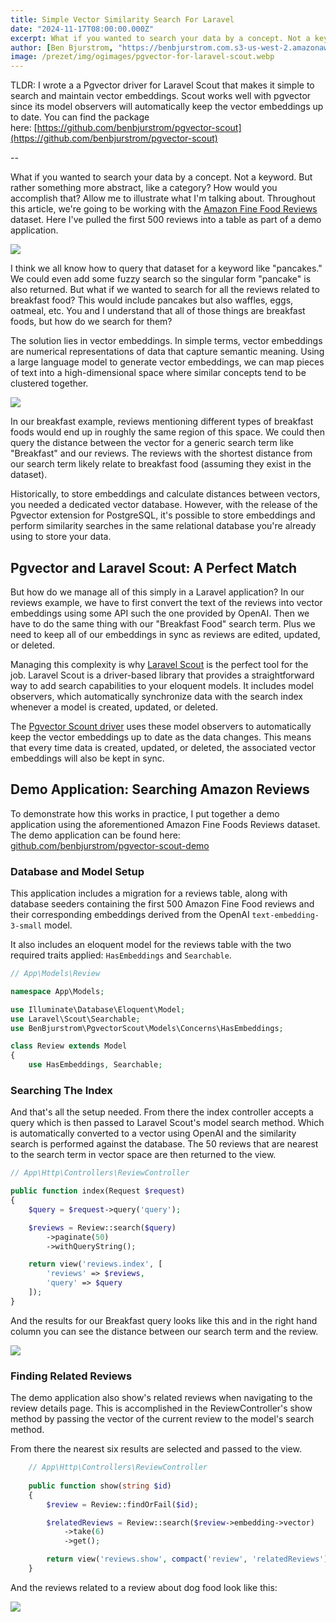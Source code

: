 ```yaml
---
title: Simple Vector Similarity Search For Laravel
date: "2024-11-17T08:00:00.000Z"
excerpt: What if you wanted to search your data by a concept. Not a keyword. But rather something more abstract, like a category? How would you accomplish that?
author: [Ben Bjurstrom, "https://benbjurstrom.com.s3-us-west-2.amazonaws.com/img/headshot.jpg"]
image: /prezet/img/ogimages/pgvector-for-laravel-scout.webp
---
```


TLDR: I wrote a a Pgvector driver for Laravel Scout that makes it simple to search and maintain vector embeddings. Scout works well with pgvector since its model observers will automatically keep the vector embeddings up to date. You can find the package here: [https://github.com/benbjurstrom/pgvector-scout](https://github.com/benbjurstrom/pgvector-scout)

--

What if you wanted to search your data by a concept. Not a keyword. But rather something more abstract, like a category? How would you accomplish that? Allow me to illustrate what I'm talking about. Throughout this article, we're going to be working with the [Amazon Fine Food Reviews](amazon-fine-food-reviews) dataset. Here I've pulled the first 500 reviews into a table as part of a demo application.

![](pgvector-for-laravel-scout-20241117075705970.webp)

I think we all know how to query that dataset for a keyword like "pancakes." We could even add some fuzzy search so the singular form "pancake" is also returned. But what if we wanted to search for all the reviews related to breakfast food? This would include pancakes but also waffles, eggs, oatmeal, etc. You and I understand that all of those things are breakfast foods, but how do we search for them?

The solution lies in vector embeddings. In simple terms, vector embeddings are numerical representations of data that capture semantic meaning. Using a large language model to generate vector embeddings, we can map pieces of text into a high-dimensional space where similar concepts tend to be clustered together. 

![](pgvector-for-laravel-scout-20241117121438216.webp)

In our breakfast example, reviews mentioning different types of breakfast foods would end up in roughly the same region of this space. We could then query the distance between the vector for a generic search term like "Breakfast" and our reviews. The reviews with the shortest distance from our search term likely relate to breakfast food (assuming they exist in the dataset).

Historically, to store embeddings and calculate distances between vectors, you needed a dedicated vector database. However, with the release of the Pgvector extension for PostgreSQL, it's possible to store embeddings and perform similarity searches in the same relational database you're already using to store your data. 

## Pgvector and Laravel Scout: A Perfect Match

But how do we manage all of this simply in a Laravel application? In our reviews example, we have to first convert the text of the reviews into vector embeddings using some API such the one provided by OpenAI. Then we have to do the same thing with our "Breakfast Food" search term. Plus we need to keep all of our embeddings in sync as reviews are edited, updated, or deleted.

Managing this complexity is why [Laravel Scout](https://laravel.com/docs/11.x/scout) is the perfect tool for the job. Laravel Scout is a driver-based library that provides a straightforward way to add search capabilities to your eloquent models. It includes model observers, which automatically synchronize data with the search index whenever a model is created, updated, or deleted.

The [Pgvector Scount driver](https://github.com/benbjurstrom/pgvector-scout) uses these model observers to automatically keep the vector embeddings up to date as the data changes. This means that every time data is created, updated, or deleted, the associated vector embeddings will also be kept in sync.

## Demo Application: Searching Amazon Reviews

To demonstrate how this works in practice, I put together a demo application using the aforementioned Amazon Fine Foods Reviews dataset. The demo application can be found here: [github.com/benbjurstrom/pgvector-scout-demo](https://github.com/benbjurstrom/pgvector-scout-demo)

### Database and Model Setup
This application includes a migration for a reviews table, along with database seeders containing the first 500 Amazon Fine Food reviews and their corresponding embeddings derived from the OpenAI `text-embedding-3-small` model.

It also includes an eloquent model for the reviews table with the two required traits applied: `HasEmbeddings` and `Searchable`.
```php
// App\Models\Review

namespace App\Models;

use Illuminate\Database\Eloquent\Model;
use Laravel\Scout\Searchable;
use BenBjurstrom\PgvectorScout\Models\Concerns\HasEmbeddings;

class Review extends Model
{
    use HasEmbeddings, Searchable;
```

### Searching The Index
And that's all the setup needed. From there the index controller accepts a query which is then passed to Laravel Scout's model search method. Which is automatically converted to a vector using OpenAI and the similarity search is performed against the database. The 50 reviews that are nearest to the search term in vector space are then returned to the view.

```php
// App\Http\Controllers\ReviewController

public function index(Request $request)
{
	$query = $request->query('query');

	$reviews = Review::search($query)
		->paginate(50)
		->withQueryString();

	return view('reviews.index', [
		'reviews' => $reviews,
		'query' => $query
	]);
}
```

And the results for our Breakfast query looks like this and in the right hand column you can see the distance between our search term and the review.

![](pgvector-for-laravel-scout-20241117075544162.webp)

### Finding Related Reviews
The demo application also show's related reviews when navigating to the review details page. This is accomplished in the ReviewController's show method by passing the vector of the current review to the model's search method.

From there the nearest six results are selected and passed to the view.

```php
    // App\Http\Controllers\ReviewController
    
    public function show(string $id)
    {
        $review = Review::findOrFail($id);

        $relatedReviews = Review::search($review->embedding->vector)
            ->take(6)
            ->get();

        return view('reviews.show', compact('review', 'relatedReviews'));
    }
```

And the reviews related to a review about dog food look like this:

![](pgvector-for-laravel-scout-20241117122737083.webp)
